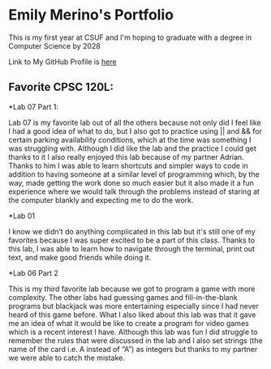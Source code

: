 # Emily Merino's Portfolio

This is my first year at CSUF and I'm hoping to graduate with a degree in 
Computer Science by 2028

Link to My GitHub Profile is <a href="https://github.com/Emerino1718">here</a>

## Favorite CPSC 120L:

*Lab 07 Part 1:

 Lab 07 is my favorite lab out of all the others because not only did I feel like
 I had a good idea of what to do, but I also got to practice using || and && for
 certain parking availability conditions, which at the time was something I was
 struggling with. Although I did like the lab and the practice I could get
 thanks to it I also really enjoyed this lab because of my partner Adrian. 
 Thanks to him I was able to learn shortcuts and simpler ways to code in 
 addition to having someone at a similar level of programming which, by the way,
 made getting the work done so much easier but it also made it a fun experience 
 where we would talk through the problems instead of staring at the computer 
 blankly and expecting me to do the work.

*Lab 01

 I know we didn’t do anything complicated in this lab but it's still one of my
 favorites because I was super excited to be a part of this class. Thanks to
 this lab, I was able to learn how to navigate through the terminal, print out
 text, and make good friends while doing it.

*Lab 06 Part 2

 This is my third favorite lab because we got to program a game with more 
 complexity. The other labs had guessing games and fill-in-the-blank programs 
 but blackjack was more entertaining especially since I had never heard of this
 game before. What I also liked about this lab was that it gave me an idea of
 what it would be like to create a program for video games which is a recent 
 interest I have. Although this lab was fun I did struggle to remember the rules
 that were discussed in the lab and I also set strings (the name of the card 
 i.e. A instead of “A”) as integers but thanks to my partner we were able to 
 catch the mistake.
